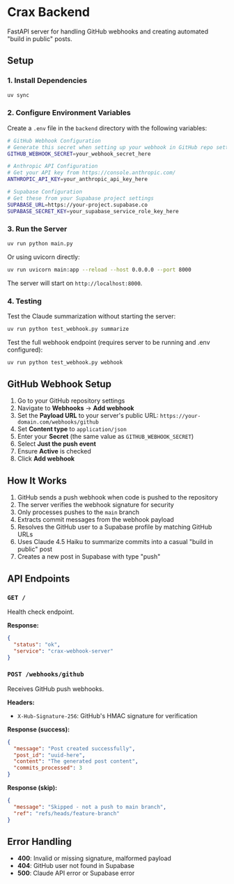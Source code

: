 # Crax Backend

FastAPI server for handling GitHub webhooks and creating automated "build in public" posts.

## Setup

### 1. Install Dependencies

```bash
uv sync
```

### 2. Configure Environment Variables

Create a `.env` file in the `backend` directory with the following variables:

```bash
# GitHub Webhook Configuration
# Generate this secret when setting up your webhook in GitHub repo settings
GITHUB_WEBHOOK_SECRET=your_webhook_secret_here

# Anthropic API Configuration
# Get your API key from https://console.anthropic.com/
ANTHROPIC_API_KEY=your_anthropic_api_key_here

# Supabase Configuration
# Get these from your Supabase project settings
SUPABASE_URL=https://your-project.supabase.co
SUPABASE_SECRET_KEY=your_supabase_service_role_key_here
```

### 3. Run the Server

```bash
uv run python main.py
```

Or using uvicorn directly:

```bash
uv run uvicorn main:app --reload --host 0.0.0.0 --port 8000
```

The server will start on `http://localhost:8000`.

### 4. Testing

Test the Claude summarization without starting the server:

```bash
uv run python test_webhook.py summarize
```

Test the full webhook endpoint (requires server to be running and .env configured):

```bash
uv run python test_webhook.py webhook
```

## GitHub Webhook Setup

1. Go to your GitHub repository settings
2. Navigate to **Webhooks** → **Add webhook**
3. Set the **Payload URL** to your server's public URL: `https://your-domain.com/webhooks/github`
4. Set **Content type** to `application/json`
5. Enter your **Secret** (the same value as `GITHUB_WEBHOOK_SECRET`)
6. Select **Just the push event**
7. Ensure **Active** is checked
8. Click **Add webhook**

## How It Works

1. GitHub sends a push webhook when code is pushed to the repository
2. The server verifies the webhook signature for security
3. Only processes pushes to the `main` branch
4. Extracts commit messages from the webhook payload
5. Resolves the GitHub user to a Supabase profile by matching GitHub URLs
6. Uses Claude 4.5 Haiku to summarize commits into a casual "build in public" post
7. Creates a new post in Supabase with type "push"

## API Endpoints

### `GET /`
Health check endpoint.

**Response:**
```json
{
  "status": "ok",
  "service": "crax-webhook-server"
}
```

### `POST /webhooks/github`
Receives GitHub push webhooks.

**Headers:**
- `X-Hub-Signature-256`: GitHub's HMAC signature for verification

**Response (success):**
```json
{
  "message": "Post created successfully",
  "post_id": "uuid-here",
  "content": "The generated post content",
  "commits_processed": 3
}
```

**Response (skip):**
```json
{
  "message": "Skipped - not a push to main branch",
  "ref": "refs/heads/feature-branch"
}
```

## Error Handling

- **400**: Invalid or missing signature, malformed payload
- **404**: GitHub user not found in Supabase
- **500**: Claude API error or Supabase error


